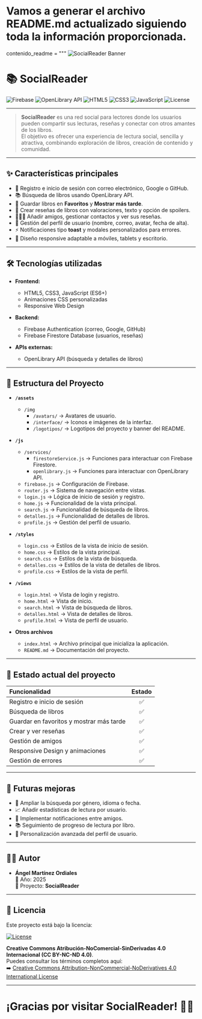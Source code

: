 # Vamos a generar el archivo README.md actualizado siguiendo toda la información proporcionada.

contenido_readme = """
![SocialReader Banner](./assets/img/logotipos/BannerReadMe.png)

# 📚 SocialReader

![Firebase](https://img.shields.io/badge/Firebase-FFCA28?style=for-the-badge&logo=firebase&logoColor=white)
![OpenLibrary API](https://img.shields.io/badge/OpenLibrary-34A853?style=for-the-badge&logo=openlibrary&logoColor=white)
![HTML5](https://img.shields.io/badge/HTML5-E34F26?style=for-the-badge&logo=html5&logoColor=white)
![CSS3](https://img.shields.io/badge/CSS3-1572B6?style=for-the-badge&logo=css3&logoColor=white)
![JavaScript](https://img.shields.io/badge/JavaScript-F7DF1E?style=for-the-badge&logo=javascript&logoColor=black)
![License](https://img.shields.io/badge/license-CC%20BY--NC--ND%204.0-blue.svg)

---

> **SocialReader** es una red social para lectores donde los usuarios pueden compartir sus lecturas, reseñas y conectar con otros amantes de los libros.  
> El objetivo es ofrecer una experiencia de lectura social, sencilla y atractiva, combinando exploración de libros, creación de contenido y comunidad.

---

## ✨ Características principales

- 🔐 Registro e inicio de sesión con correo electrónico, Google o GitHub.
- 📚 Búsqueda de libros usando OpenLibrary API.
- 💖 Guardar libros en **Favoritos** y **Mostrar más tarde**.
- 📝 Crear reseñas de libros con valoraciones, texto y opción de spoilers.
- 🧑‍🤝‍🧑 Añadir amigos, gestionar contactos y ver sus reseñas.
- 🧩 Gestión del perfil de usuario (nombre, correo, avatar, fecha de alta).
- ⚡ Notificaciones tipo **toast** y modales personalizados para errores.
- 📱 Diseño responsive adaptable a móviles, tablets y escritorio.

---

## 🛠️ Tecnologías utilizadas

- **Frontend:**
  - HTML5, CSS3, JavaScript (ES6+)
  - Animaciones CSS personalizadas
  - Responsive Web Design

- **Backend:**
  - Firebase Authentication (correo, Google, GitHub)
  - Firebase Firestore Database (usuarios, reseñas)

- **APIs externas:**
  - OpenLibrary API (búsqueda y detalles de libros)

---

## 📂 Estructura del Proyecto

- **`/assets`**  
  - `/img`
    - `/avatars/` → Avatares de usuario.  
    - `/interface/` → Iconos e imágenes de la interfaz.  
    - `/logotipos/` → Logotipos del proyecto y banner del README.

- **`/js`**  
  - `/services/`
    - `firestoreService.js` → Funciones para interactuar con Firebase Firestore.
    - `openlibrary.js` → Funciones para interactuar con OpenLibrary API.
  - `firebase.js` → Configuración de Firebase.
  - `router.js` → Sistema de navegación entre vistas.
  - `login.js` → Lógica de inicio de sesión y registro.
  - `home.js` → Funcionalidad de la vista principal.
  - `search.js` → Funcionalidad de búsqueda de libros.
  - `detalles.js` → Funcionalidad de detalles de libros.
  - `profile.js` → Gestión del perfil de usuario.

- **`/styles`**  
  - `login.css` → Estilos de la vista de inicio de sesión.
  - `home.css` → Estilos de la vista principal.
  - `search.css` → Estilos de la vista de búsqueda.
  - `detalles.css` → Estilos de la vista de detalles de libros.
  - `profile.css` → Estilos de la vista de perfil.

- **`/views`**  
  - `login.html` → Vista de login y registro.
  - `home.html` → Vista de inicio.
  - `search.html` → Vista de búsqueda de libros.
  - `detalles.html` → Vista de detalles de libros.
  - `profile.html` → Vista de perfil de usuario.

- **Otros archivos**
  - `index.html` → Archivo principal que inicializa la aplicación.
  - `README.md` → Documentación del proyecto.

---

## 🚀 Estado actual del proyecto

| Funcionalidad | Estado |
|:--------------|:------:|
| Registro e inicio de sesión | ✅ |
| Búsqueda de libros | ✅ |
| Guardar en favoritos y mostrar más tarde | ✅ |
| Crear y ver reseñas | ✅ |
| Gestión de amigos | ✅ |
| Responsive Design y animaciones | ✅ |
| Gestión de errores | ✅ |

---

## 🎯 Futuras mejoras

- 🔎 Ampliar la búsqueda por género, idioma o fecha.
- 📈 Añadir estadísticas de lectura por usuario.
- 🔔 Implementar notificaciones entre amigos.
- 📚 Seguimiento de progreso de lectura por libro.
- 🎨 Personalización avanzada del perfil de usuario.

---

## 🧑‍💻 Autor

- **Ángel Martínez Ordiales**  
  📅 Año: 2025  
  🚀 Proyecto: **SocialReader**  

---

## 📜 Licencia

Este proyecto está bajo la licencia:

[![License](https://img.shields.io/badge/license-CC%20BY--NC--ND%204.0-blue.svg)](https://creativecommons.org/licenses/by-nc-nd/4.0/)

**Creative Commons Atribución-NoComercial-SinDerivadas 4.0 Internacional (CC BY-NC-ND 4.0)**.  
Puedes consultar los términos completos aquí:  
➡️ [Creative Commons Attribution-NonCommercial-NoDerivatives 4.0 International License](https://creativecommons.org/licenses/by-nc-nd/4.0/)

---

# ¡Gracias por visitar **SocialReader**! 🚀📖
